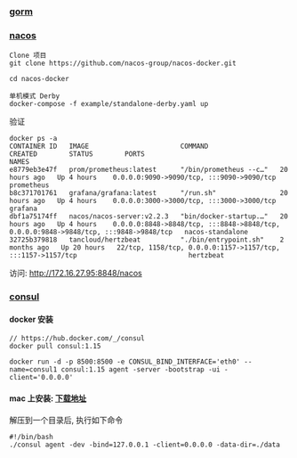 ### [gorm](https://gorm.io/zh_CN/docs/models.html)

### [nacos](https://nacos.io/zh-cn/docs/quick-start.html)
```shell
Clone 项目
git clone https://github.com/nacos-group/nacos-docker.git

cd nacos-docker

单机模式 Derby
docker-compose -f example/standalone-derby.yaml up
````
验证
```shell
docker ps -a
CONTAINER ID   IMAGE                       COMMAND                  CREATED        STATUS        PORTS                                                                                  NAMES
e8779eb3e47f   prom/prometheus:latest      "/bin/prometheus --c…"   20 hours ago   Up 4 hours    0.0.0.0:9090->9090/tcp, :::9090->9090/tcp                                              prometheus
b8c371701761   grafana/grafana:latest      "/run.sh"                20 hours ago   Up 4 hours    0.0.0.0:3000->3000/tcp, :::3000->3000/tcp                                              grafana
dbf1a75174ff   nacos/nacos-server:v2.2.3   "bin/docker-startup.…"   20 hours ago   Up 4 hours    0.0.0.0:8848->8848/tcp, :::8848->8848/tcp, 0.0.0.0:9848->9848/tcp, :::9848->9848/tcp   nacos-standalone
32725b379818   tancloud/hertzbeat          "./bin/entrypoint.sh"    2 months ago   Up 20 hours   22/tcp, 1158/tcp, 0.0.0.0:1157->1157/tcp, :::1157->1157/tcp                            hertzbeat
````
访问: http://172.16.27.95:8848/nacos

### [consul](https://www.consul.io/)
#### docker 安装
```shell
// https://hub.docker.com/_/consul
docker pull consul:1.15

docker run -d -p 8500:8500 -e CONSUL_BIND_INTERFACE='eth0' --name=consul1 consul:1.15 agent -server -bootstrap -ui -client='0.0.0.0' 
```

#### mac 上安装: [下载地址](https://releases.hashicorp.com/consul)
解压到一个目录后, 执行如下命令
```shell
#!/bin/bash
./consul agent -dev -bind=127.0.0.1 -client=0.0.0.0 -data-dir=./data
````